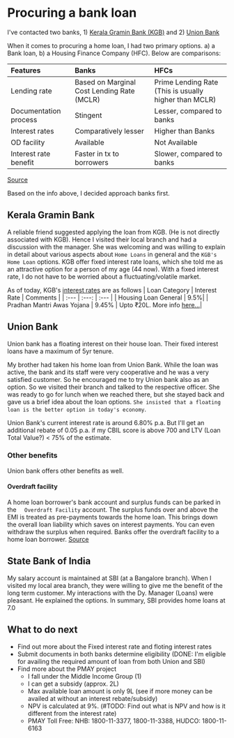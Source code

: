 # Procuring a bank loan
I've contacted two banks, 1) [Kerala Gramin Bank (KGB)](https://keralagbank.com/personal-banking/home-loans) and 2) [Union Bank](https://www.unionbankofindia.co.in/english/retail-loan.aspx)

When it comes to procuring a home loan, I had two primary options. a) a Bank loan, b) a Housing Finance Company (HFC). Below are comparisons:

| Features | Banks | HFCs |
| :--- | :--- | :--- |
| Lending rate | Based on Marginal Cost Lending Rate (MCLR) | Prime Lending Rate (This is usually higher than MCLR) |
| Documentation process | Stingent | Lesser, compared to banks |
| Interest rates | Comparatively lesser | Higher than Banks |
| OD facility | Available | Not Available |
| Interest rate benefit | Faster in tx to borrowers | Slower, compared to banks |

[Source](https://economictimes.indiatimes.com/wealth/borrow/should-you-opt-for-a-home-loan-from-bank-or-housing-finance-company/articleshow/69573435.cms)

Based on the info above, I decided approach banks first.

## Kerala Gramin Bank
A reliable friend suggested applying the loan from KGB. (He is not directly associated with KGB). Hence I visited their local branch and had a discussion with the manager. She was welcoming and was willing to explain in detail about various aspects about `Home Loans` in general and the `KGB's Home Loan` options.
KGB offer fixed interest rate loans, which she told me as an attractive option for a person of my age (44 now). With a fixed interest rate, I do not have to be worried about a fluctuating/volatile market.

As of today, KGB's [interest rates](https://keralagbank.com/loan-interest-rates) are as follows
| Loan Category | Interest Rate | Comments |
| :--- | :---: | :--- |
| Housing Loan General | 9.5%|
| Pradhan Mantri Awas Yojana | 9.45% | Upto ₹20L. More info [here...](https://www.iifl.com/home-loans/pradhan-mantri-awas-yojana-clss/eligibility)|

## Union Bank
Union bank has a floating interest on their house loan. Their fixed interest loans have a maximum of 5yr tenure. 

My brother had taken his home loan from Union Bank. While the loan was active, the bank and its staff were very cooperative and he was a very satisfied customer. So he encouraged me to try Union bank also as an option. So we visited their branch and talked to the respective officer. She was ready to go for lunch when we reached there, but she stayed back and gave us a brief idea about the loan options. `She insisted that a floating loan is the better option in today's economy`. 

Union Bank's current interest rate is around 6.80% p.a. But I'll get an additional rebate of 0.05 p.a. if my CBIL score is above 700 and LTV (Loan Total Value?) < 75% of the estimate. 

### Other benefits
Union bank offers other benefits as well. 
#### Overdraft facility
A home loan borrower's bank account and surplus funds can be parked in the `  Overdraft Facility` account. The surplus funds over and above the EMI is treated as pre-payments towards the home loan. This brings down the overall loan liability which saves on interest payments. You can even withdraw the surplus when required. Banks offer the overdraft facility to a home loan borrower. [Source](https://economictimes.indiatimes.com/wealth/borrow/should-you-opt-for-a-home-loan-from-bank-or-housing-finance-company/articleshow/69573435.cms)

## State Bank of India
My salary account is maintained at SBI (at a Bangalore branch). When I visited my local area branch, they were willing to give me the benefit of the long term customer. My interactions with the Dy. Manager (Loans) were pleasant. He explained the options. In summary, SBI provides home loans at 7.0

## What to do next
* Find out more about the Fixed interest rate and floting interest rates
* Submit documents in both banks determine eligibility (DONE: I'm eligible for availing the required amount of loan from both Union and SBI)
* Find more about the PMAY project
    * I fall under the Middle Income Group (1)
    * I can get a subsidy (approx. 2L)
    * Max available loan amount is only 9L (see if more money can be availed at without an interest rebate/subsidy)
    * NPV is calculated at 9%. (#TODO: Find out what is NPV and how is it different from the interest rate)
    * PMAY Toll Free: NHB: 1800-11-3377, 1800-11-3388, HUDCO: 1800-11-6163